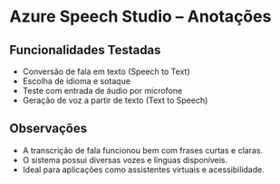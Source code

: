 # Azure Speech Studio – Anotações

## Funcionalidades Testadas

- Conversão de fala em texto (Speech to Text)
- Escolha de idioma e sotaque
- Teste com entrada de áudio por microfone
- Geração de voz a partir de texto (Text to Speech)

## Observações

- A transcrição de fala funcionou bem com frases curtas e claras.
- O sistema possui diversas vozes e línguas disponíveis.
- Ideal para aplicações como assistentes virtuais e acessibilidade.
